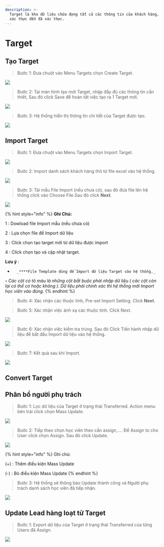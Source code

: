 ```yaml
---
description: >-
  Target là kho dữ liệu chứa đựng tất cả các thông tin của khách hàng, từ chưa
  xác thực đến đã xác thực.
---
```


# Target

## Tạo Target

> Bước 1: Đưa chuột vào Menu Targets chọn Create Target.

![](../.gitbook/assets/taotarget1.png)

> Bước 2: Tại màn hình tạo mới Target, nhập đầy đủ các thông tin cần thiết, Sau đó click Save để hoàn tất việc tạo ra 1 Target mới.

![](../.gitbook/assets/taotarget2.png)

> Bước 3: Hệ thống hiển thị thông tin chi tiết của Target được tạo.

![](../.gitbook/assets/taotarget3.png)

## Import Target

> Bước 1: Đưa chuột vào Menu Targets chọn Import Target.

![](../.gitbook/assets/1.png)

> Bước 2: Import danh sách khách hàng thô từ file excel vào hệ thống.

![](../.gitbook/assets/2%20%281%29.png)

> Bước 3:  Tải mẫu File Import \(nếu chưa có\), sau đó đưa file lên hệ thống click vào Choose File.Sau đó click **Next**.

![](../.gitbook/assets/3%20%282%29.png)

{% hint style="info" %}
**Ghi Chú:**

1 : Dowload file Import mẫu \(nếu chưa có\)

2 : Lựa chọn file để Import dữ liệu

3 : Click chọn tạo target mới từ dữ liệu được import

4 : Click chọn tạo và cập nhật target.

**Lưu ý** :

-       _****File Template dùng để Import dữ liệu Target vào hệ thống._ 

_**-**       Các cột có tô màu là những cột bắt buộc phải nhập dữ liệu \( các cột còn lại có thể có hoặc không \). Dữ liệu phải chính xác thì hệ thống mới Import học viên vào đúng._
{% endhint %}

> Bước 4:  Xác nhận các thuộc tính, Pre-set Import Setting. Click **Next**.

> Bước 5: Xác nhận việc ánh xạ các thuộc tính. Click Next.

![](../.gitbook/assets/5%20%281%29.png)

> Bước 6:  Xác nhận việc kiểm tra trùng. Sau đó Click Tiến hành nhập dữ liệu để bắt đầu Import dữ liệu vào hệ thống.

![](../.gitbook/assets/6%20%281%29.png)

> Bước 7: Kết quả sau khi Import.

![](../.gitbook/assets/7%20%281%29.png)

## Convert Target

## Phân bổ người phụ trách

> Bước 1: Lọc dữ liệu của Target ở trạng thái Transferred. Action menu bên trái click chọn Mass Update.

![](../.gitbook/assets/1%20%282%29.png)

> Bước 2:  Tiếp theo chọn học viên theo cần assign,…. Để Assign to cho User click chọn Assign. Sau đó click Update.

![](../.gitbook/assets/2%20%282%29.png)

{% hint style="info" %}
Ghi chú:

\(+\) : Thêm điều kiện Mass Update 

\(-\) : Bỏ điều kiện Mass Update
{% endhint %}

> Bước 3: Hệ thống sẽ thông báo Update thành công và Người phụ trách danh sách học viên đã tiếp nhận.

![](../.gitbook/assets/3%20%281%29.png)

## Update Lead hàng loạt từ Target

> Bước  1:  Export dữ liệu của Target ở trạng thái Transferred của từng Users đã Assign.

![](../.gitbook/assets/update1.png)

## 

